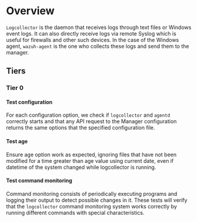 # Overview

`Logcollector` is the daemon that receives logs through text files or Windows event logs. It can also
directly receive logs via remote Syslog which is useful for 
firewalls and other such devices. In the case of the Windows agent, `wazuh-agent` is the one who collects these 
logs and send them to the manager.

## Tiers
### Tier 0
#### Test configuration

For each configuration option, we check if `logcollector` and `agentd` correctly
starts and that any API request to the Manager configuration returns the same options that the specified configuration file.

#### Test age

Ensure age option work as expected, ignoring files that have not been  modified for a time greater than age 
value using current date, even if datetime of the system changed while logcollector is running.

#### Test command monitoring

Command monitoring consists of periodically executing programs and logging their output to detect 
possible changes in it. These tests will verify that the `logcollector` command monitoring system works 
correctly by running different commands with special characteristics.
